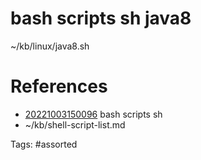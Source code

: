 # bash scripts sh java8
~/kb/linux/java8.sh

# References
- [20221003150096](/zet/20221003150096/) bash scripts sh
- ~/kb/shell-script-list.md

Tags:
    #assorted

